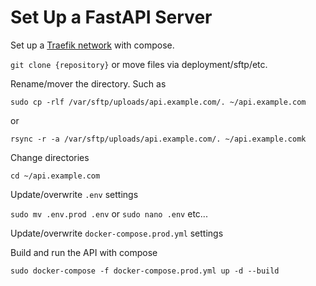 # Set Up a FastAPI Server

Set up a [Traefik network](https://github.com/lfache/awesome-traefik/tree/master/traefik) with compose.

`git clone {repository}` or move files via deployment/sftp/etc.

Rename/mover the directory. Such as

`sudo cp -rlf /var/sftp/uploads/api.example.com/. ~/api.example.com`

or 

`rsync -r -a /var/sftp/uploads/api.example.com/. ~/api.example.comk`

Change directories

`cd ~/api.example.com`

Update/overwrite `.env` settings

`sudo mv .env.prod .env` or `sudo nano .env` etc...

Update/overwrite `docker-compose.prod.yml` settings

Build and run the API with compose

`sudo docker-compose -f docker-compose.prod.yml up -d --build`